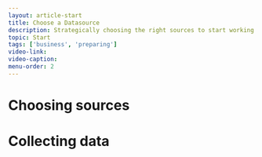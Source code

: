 ```yaml
---
layout: article-start
title: Choose a Datasource
description: Strategically choosing the right sources to start working with is difficult, this article advises you on how to select the right datasets.
topic: Start
tags: ['business', 'preparing']
video-link: 
video-caption: 
menu-order: 2
---
```


# Choosing sources

# Collecting data